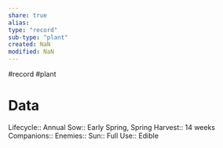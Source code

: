 ```yaml
---
share: true
alias: 
type: "record"
sub-type: "plant"
created: NaN 
modified: NaN
---
```

#record #plant 
# Data
Lifecycle:: Annual
Sow:: Early Spring, Spring
Harvest:: 14 weeks
Companions:: 
Enemies:: 
Sun:: Full
Use:: Edible
